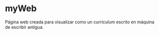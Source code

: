 # myWeb
Página web creada para visualizar como un curriculum escrito en máquina de escribir antigua.
